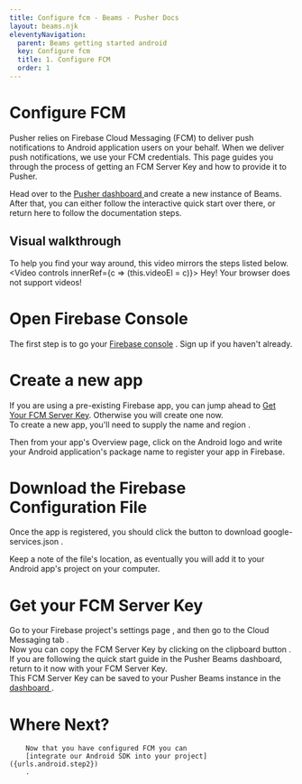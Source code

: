 ```yaml
---
title: Configure fcm - Beams - Pusher Docs
layout: beams.njk
eleventyNavigation:
  parent: Beams getting started android
  key: Configure fcm
  title: 1. Configure FCM
  order: 1
---
```


# Configure FCM

Pusher relies on Firebase Cloud Messaging (FCM) to deliver push notifications to Android application users on your behalf. When we deliver push notifications, we use your FCM credentials. This page guides you through the process of getting an FCM Server Key and how to provide it to Pusher.

Head over to the <a external="" href="https://dashboard.pusher.com/beams"> Pusher dashboard </a> and create a new instance of Beams. After that, you can either follow the interactive quick start over there, or return here to follow the documentation steps.
<br />

## Visual walkthrough

To help you find your way around, this video mirrors the steps listed below.
<Video controls innerRef={c => (this.videoEl = c)}> <source src="/docs/static/beams/media/new_firebase_app.webm" type="video/webm" /> <source src="/docs/static/beams/media/new_firebase_app.mp4" type="video/mp4" /> Hey! Your browser does not support videos! </Video>

# Open Firebase Console

The first step is to go your [Firebase console](https://console.firebase.google.com) . Sign up if you haven't already.

# Create a new app

<Alert primary> If you are using a pre-existing Firebase app, you can jump ahead to [Get Your FCM Server Key](#get-your-fcm-server-key). Otherwise you will create one now. </Alert> <br />
To create a new app, you'll need to <Play time={3} seek={this.seek}> supply the name and region </Play> .

Then from your app's Overview page, <Play time={13} seek={this.seek}> click on the Android logo </Play> and write your <Play time={18} seek={this.seek}> Android application's package name </Play> to register your app in Firebase.

# Download the Firebase Configuration File

Once the app is registered, you should click the button to <Play time={25} seek={this.seek}> download google-services.json </Play> .

Keep a note of the file's location, as eventually you will add it to your Android app's project on your computer.

# Get your FCM Server Key

Go to your <Play time={38} seek={this.seek}> Firebase project's settings page </Play> , and then go to the <Play time={46} seek={this.seek}> Cloud Messaging tab </Play> .<br /> Now you can copy the FCM Server Key by clicking on the <Play time={51} seek={this.seek}> clipboard button </Play> .
<Alert success> If you are following the quick start guide in the Pusher Beams dashboard, return to it now with your FCM Server Key. </Alert> <br />
This FCM Server Key can be saved to your Pusher Beams instance in the <a external="" href="https://dashboard.pusher.com/beams"> dashboard </a> .

# Where Next?

        Now that you have configured FCM you can
        [integrate our Android SDK into your project]({urls.android.step2})
        .
